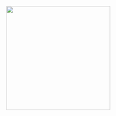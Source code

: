 <div id="header" align="center">
  <img src="https://static.wikia.nocookie.net/degrassi/images/0/0f/Dani-shion-3.gif/revision/latest?cb=20141020000551" width="281"/>
</div>

